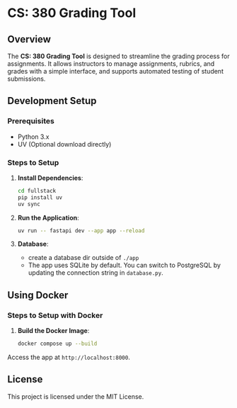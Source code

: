 # CS: 380 Grading Tool

## Overview
The **CS: 380 Grading Tool** is designed to streamline the grading process for assignments. It allows instructors to manage assignments, rubrics, and grades with a simple interface, and supports automated testing of student submissions.

## Development Setup

### Prerequisites
- Python 3.x
- UV (Optional download directly)

### Steps to Setup

1. **Install Dependencies**:
   ```bash
   cd fullstack
   pip install uv
   uv sync
   ```

2. **Run the Application**:
   ```bash
   uv run -- fastapi dev --app app --reload
   ```

3. **Database**:
   - create a database dir outside of `./app` 
   - The app uses SQLite by default. You can switch to PostgreSQL by updating the connection string in `database.py`.

## Using Docker

### Steps to Setup with Docker

1. **Build the Docker Image**:
   ```bash
   docker compose up --build
   ```

Access the app at `http://localhost:8000`.

## License
This project is licensed under the MIT License.
